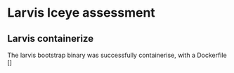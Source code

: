 # Larvis Iceye assessment
## Larvis containerize
The larvis bootstrap binary was successfully containerise, with a Dockerfile [] 